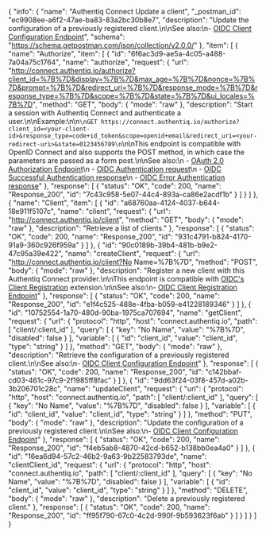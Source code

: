 {
  "info": {
    "name": "Authentiq Connect Update a client",
    "_postman_id": "ec9908ee-a6f2-47ae-ba83-83a2bc30b8e7",
    "description": "Update the configuration of a previously registered client.\n\nSee also:\n- [OIDC Client Configuration Endpoint](http://openid.net/specs/openid-connect-registration-1_0.html#ClientConfigurationEndpoint)",
    "schema": "https://schema.getpostman.com/json/collection/v2.0.0/"
  },
  "item": [
    {
      "name": "Authorize",
      "item": [
        {
          "id": "6f6ac3d9-ae5a-4c05-a488-7a04a75c1764",
          "name": "authorize",
          "request": {
            "url": "http://connect.authentiq.io/authorize?client_id=%7B%7D&display=%7B%7D&max_age=%7B%7D&nonce=%7B%7D&prompt=%7B%7D&redirect_uri=%7B%7D&response_mode=%7B%7D&response_type=%7B%7D&scope=%7B%7D&state=%7B%7D&ui_locales=%7B%7D",
            "method": "GET",
            "body": {
              "mode": "raw"
            },
            "description": "Start a session with Authentiq Connect and authenticate a user.\n\nExample:\n\n```\nGET https://connect.authentiq.io/authorize?client_id=<your-client-id>&response_type=code+id_token&scope=openid+email&redirect_uri=<your-redirect-uri>&state=0123456789\n```\n\nThis endpoint is compatible with OpenID Connect and also supports the POST method, in which case the parameters are passed as a form post.\n\nSee also:\n  - [OAuth 2.0 Authorization Endpoint](http://tools.ietf.org/html/rfc6749#section-3.1)\n  - [OIDC Authentication request](http://openid.net/specs/openid-connect-core-1_0.html#AuthRequest)\n  - [OIDC Successful Authentication response](http://openid.net/specs/openid-connect-core-1_0.html#AuthResponse)\n  - [OIDC Error Authentication response](http://openid.net/specs/openid-connect-core-1_0.html#AuthError)"
          },
          "response": [
            {
              "status": "OK",
              "code": 200,
              "name": "Response_200",
              "id": "7c43c958-5e07-44c4-893a-ca86e2acdf1b"
            }
          ]
        }
      ]
    },
    {
      "name": "Client",
      "item": [
        {
          "id": "a68760aa-4124-4037-b644-18e911f5107c",
          "name": "client",
          "request": {
            "url": "http://connect.authentiq.io/client",
            "method": "GET",
            "body": {
              "mode": "raw"
            },
            "description": "Retrieve a list of clients."
          },
          "response": [
            {
              "status": "OK",
              "code": 200,
              "name": "Response_200",
              "id": "931c4791-b824-4170-91a9-360c926f959a"
            }
          ]
        },
        {
          "id": "90c0189b-39b4-481b-b9e2-47c95a39e422",
          "name": "createClient",
          "request": {
            "url": "http://connect.authentiq.io/client?No Name=%7B%7D",
            "method": "POST",
            "body": {
              "mode": "raw"
            },
            "description": "Register a new client with this Authentiq Connect provider.\n\nThis endpoint is compatible with [OIDC's Client Registration](http://openid.net/specs/openid-connect-registration-1_0.html) extension.\n\nSee also:\n- [OIDC Client Registration Endpoint](http://openid.net/specs/openid-connect-registration-1_0.html#ClientRegistration)"
          },
          "response": [
            {
              "status": "OK",
              "code": 200,
              "name": "Response_200",
              "id": "e1f4c525-488e-4fba-b059-e41228189346"
            }
          ]
        },
        {
          "id": "10752554-1a70-480d-90ba-1975ca707694",
          "name": "getClient",
          "request": {
            "url": {
              "protocol": "http",
              "host": "connect.authentiq.io",
              "path": [
                "client/:client_id"
              ],
              "query": [
                {
                  "key": "No Name",
                  "value": "%7B%7D",
                  "disabled": false
                }
              ],
              "variable": [
                {
                  "id": "client_id",
                  "value": "client_id",
                  "type": "string"
                }
              ]
            },
            "method": "GET",
            "body": {
              "mode": "raw"
            },
            "description": "Retrieve the configuration of a previously registered client.\n\nSee also:\n- [OIDC Client Configuration Endpoint](http://openid.net/specs/openid-connect-registration-1_0.html#ClientConfigurationEndpoint)"
          },
          "response": [
            {
              "status": "OK",
              "code": 200,
              "name": "Response_200",
              "id": "c142bbaf-cd03-461c-97c9-2f1985ff8fac"
            }
          ]
        },
        {
          "id": "9dd63f24-03f8-457d-a02b-3b206701c28c",
          "name": "updateClient",
          "request": {
            "url": {
              "protocol": "http",
              "host": "connect.authentiq.io",
              "path": [
                "client/:client_id"
              ],
              "query": [
                {
                  "key": "No Name",
                  "value": "%7B%7D",
                  "disabled": false
                }
              ],
              "variable": [
                {
                  "id": "client_id",
                  "value": "client_id",
                  "type": "string"
                }
              ]
            },
            "method": "PUT",
            "body": {
              "mode": "raw"
            },
            "description": "Update the configuration of a previously registered client.\n\nSee also:\n- [OIDC Client Configuration Endpoint](http://openid.net/specs/openid-connect-registration-1_0.html#ClientConfigurationEndpoint)"
          },
          "response": [
            {
              "status": "OK",
              "code": 200,
              "name": "Response_200",
              "id": "f4eb5ab8-4870-42cd-b652-b138bb0ea4a0"
            }
          ]
        },
        {
          "id": "16ea6d94-57c2-46b2-9a63-9b22583793de",
          "name": "clientClient_id",
          "request": {
            "url": {
              "protocol": "http",
              "host": "connect.authentiq.io",
              "path": [
                "client/:client_id"
              ],
              "query": [
                {
                  "key": "No Name",
                  "value": "%7B%7D",
                  "disabled": false
                }
              ],
              "variable": [
                {
                  "id": "client_id",
                  "value": "client_id",
                  "type": "string"
                }
              ]
            },
            "method": "DELETE",
            "body": {
              "mode": "raw"
            },
            "description": "Delete a previously registered client."
          },
          "response": [
            {
              "status": "OK",
              "code": 200,
              "name": "Response_200",
              "id": "ff95f790-67c0-4c2d-990f-9b593623f6ab"
            }
          ]
        }
      ]
    }
  ]
}